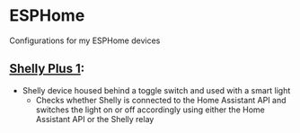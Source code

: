 # ESPHome
Configurations for my ESPHome devices

## [Shelly Plus 1](https://github.com/shaftspanner/esphome/tree/main/shelly_plus_1_with_smart_light):
  - Shelly device housed behind a toggle switch and used with a smart light
    - Checks whether Shelly is connected to the Home Assistant API and switches the light on or off accordingly using either the Home Assistant API or the Shelly relay
